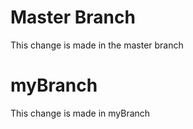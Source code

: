 # Master Branch
This change is made in the master branch

# myBranch
This change is made in myBranch